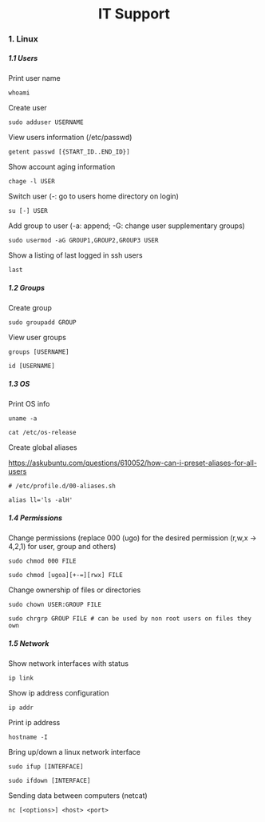 <h1 align="center">IT Support</h1>

### 1. Linux

##### 1.1 Users

Print user name

```shell
whoami
```

Create user

```shell
sudo adduser USERNAME
```

View users information (/etc/passwd)

```shell
getent passwd [{START_ID..END_ID}]
```

Show account aging information

```shell
chage -l USER
```

Switch user (-: go to users home directory on login)

```shell
su [-] USER
```

Add group to user (-a: append; -G: change user supplementary groups) 

```shell
sudo usermod -aG GROUP1,GROUP2,GROUP3 USER
```

Show a listing of last logged in ssh users

```shell
last
```

##### 1.2 Groups

Create group

```shell
sudo groupadd GROUP
```

View user groups

```shell
groups [USERNAME]
```

```shell
id [USERNAME]
```

##### 1.3 OS

Print OS info

```shell
uname -a
```

```shell
cat /etc/os-release
```

Create global aliases

https://askubuntu.com/questions/610052/how-can-i-preset-aliases-for-all-users

```shell
# /etc/profile.d/00-aliases.sh

alias ll='ls -alH'
```

##### 1.4 Permissions

Change permissions (replace 000 (ugo) for the desired permission (r,w,x -> 4,2,1) for user, group and others)

```shell
sudo chmod 000 FILE
```

```shell
sudo chmod [ugoa][+-=][rwx] FILE
```


Change ownership of files or directories

```shell
sudo chown USER:GROUP FILE
```

```shell
sudo chrgrp GROUP FILE # can be used by non root users on files they own
```

##### 1.5 Network

Show network interfaces with status

```shell
ip link
```

Show ip address configuration

```shell
ip addr
```

Print ip address

```shell
hostname -I
```

Bring up/down a linux network interface

```shell
sudo ifup [INTERFACE]
```

```shell
sudo ifdown [INTERFACE]
```

Sending data between computers (netcat)

```shell
nc [<options>] <host> <port>
```




